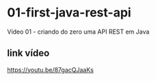 # 01-first-java-rest-api
Vídeo 01 - criando do zero uma API REST em Java

## link vídeo
https://youtu.be/87gacQJaaKs 
